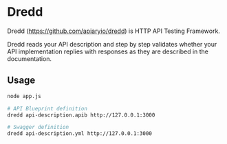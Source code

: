 # Dredd

Dredd (https://github.com/apiaryio/dredd)  is HTTP API Testing Framework.

Dredd reads your API description and step by step validates whether your API implementation replies with responses as they are described in the documentation.

## Usage
```bash
node app.js

# API Blueprint definition
dredd api-description.apib http://127.0.0.1:3000

# Swagger definition
dredd api-description.yml http://127.0.0.1:3000
```